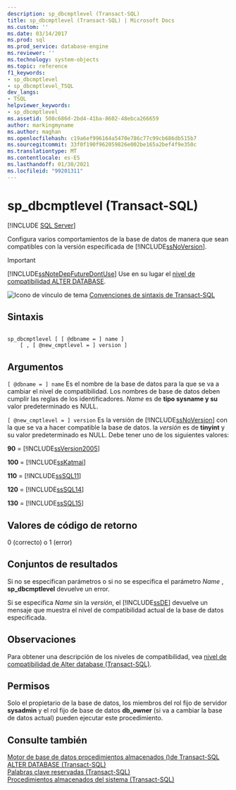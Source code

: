 ```yaml
---
description: sp_dbcmptlevel (Transact-SQL)
title: sp_dbcmptlevel (Transact-SQL) | Microsoft Docs
ms.custom: ''
ms.date: 03/14/2017
ms.prod: sql
ms.prod_service: database-engine
ms.reviewer: ''
ms.technology: system-objects
ms.topic: reference
f1_keywords:
- sp_dbcmptlevel
- sp_dbcmptlevel_TSQL
dev_langs:
- TSQL
helpviewer_keywords:
- sp_dbcmptlevel
ms.assetid: 508c686d-2bd4-41ba-8602-48ebca266659
author: markingmyname
ms.author: maghan
ms.openlocfilehash: c19a6ef996164a5470e786c77c99cb686db515b7
ms.sourcegitcommit: 33f0f190f962059826e002be165a2bef4f9e350c
ms.translationtype: MT
ms.contentlocale: es-ES
ms.lasthandoff: 01/30/2021
ms.locfileid: "99201311"
---
```

# <a name="sp_dbcmptlevel-transact-sql"></a>sp_dbcmptlevel (Transact-SQL)
[!INCLUDE [SQL Server](../../includes/applies-to-version/sqlserver.md)]

  Configura varios comportamientos de la base de datos de manera que sean compatibles con la versión especificada de [!INCLUDE[ssNoVersion](../../includes/ssnoversion-md.md)].  
  
> [!IMPORTANT]  
>  [!INCLUDE[ssNoteDepFutureDontUse](../../includes/ssnotedepfuturedontuse-md.md)] Use en su lugar el [nivel de compatibilidad ALTER DATABASE](../../t-sql/statements/alter-database-transact-sql-compatibility-level.md).  
  
 ![Icono de vínculo de tema](../../database-engine/configure-windows/media/topic-link.gif "Icono de vínculo de tema") [Convenciones de sintaxis de Transact-SQL](../../t-sql/language-elements/transact-sql-syntax-conventions-transact-sql.md)  
  
## <a name="syntax"></a>Sintaxis  
  
```  
  
sp_dbcmptlevel [ [ @dbname = ] name ]   
    [ , [ @new_cmptlevel = ] version ]  
```  
  
## <a name="arguments"></a>Argumentos  
`[ @dbname = ] name` Es el nombre de la base de datos para la que se va a cambiar el nivel de compatibilidad. Los nombres de base de datos deben cumplir las reglas de los identificadores. *Name* es de **tipo sysname y su** valor predeterminado es NULL.  
  
`[ @new_cmptlevel = ] version` Es la versión de [!INCLUDE[ssNoVersion](../../includes/ssnoversion-md.md)] con la que se va a hacer compatible la base de datos. la *versión* es de **tinyint** y su valor predeterminado es NULL. Debe tener uno de los siguientes valores:  
  
 **90** = [!INCLUDE[ssVersion2005](../../includes/ssversion2005-md.md)]  
  
 **100** = [!INCLUDE[ssKatmai](../../includes/sskatmai-md.md)]  
  
 **110** = [!INCLUDE[ssSQL11](../../includes/sssql11-md.md)]  
  
 **120** = [!INCLUDE[ssSQL14](../../includes/sssql14-md.md)]  
  
 **130** = [!INCLUDE[ssSQL15](../../includes/sssql16-md.md)]  
  
## <a name="return-code-values"></a>Valores de código de retorno  
 0 (correcto) o 1 (error)  
  
## <a name="result-sets"></a>Conjuntos de resultados  
 Si no se especifican parámetros o si no se especifica el parámetro *Name* , **sp_dbcmptlevel** devuelve un error.  
  
 Si se especifica *Name* sin la *versión*, el [!INCLUDE[ssDE](../../includes/ssde-md.md)] devuelve un mensaje que muestra el nivel de compatibilidad actual de la base de datos especificada.  
  
## <a name="remarks"></a>Observaciones  
 Para obtener una descripción de los niveles de compatibilidad, vea [nivel de compatibilidad de Alter database &#40;Transact-SQL&#41;](../../t-sql/statements/alter-database-transact-sql-compatibility-level.md).  
  
## <a name="permissions"></a>Permisos  
 Solo el propietario de la base de datos, los miembros del rol fijo de servidor **sysadmin** y el rol fijo de base de datos **db_owner** (si va a cambiar la base de datos actual) pueden ejecutar este procedimiento.  
  
## <a name="see-also"></a>Consulte también  
 [Motor de base de datos procedimientos almacenados &#40;&#41;de Transact-SQL ](../../relational-databases/system-stored-procedures/database-engine-stored-procedures-transact-sql.md)   
 [ALTER DATABASE &#40;Transact-SQL&#41;](../../t-sql/statements/alter-database-transact-sql.md)   
 [Palabras clave reservadas &#40;Transact-SQL&#41;](../../t-sql/language-elements/reserved-keywords-transact-sql.md)   
 [Procedimientos almacenados del sistema &#40;Transact-SQL&#41;](../../relational-databases/system-stored-procedures/system-stored-procedures-transact-sql.md)  
  
  
